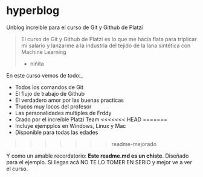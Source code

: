# hyperblog
Unblog increible para el curso de Git y Github de Platzi
> El curso de Git y Github de Platzi es lo que me hacía flata para triplicar mi salario y lanzarme a la industria del tejido de la lana sintética con Machine Learning
> - niñita

En este curso vemos de todo:_
*  Todos los comandos de Git
*  El flujo de trabajo de Github
* El verdadero amor por las buenas practicas
* Trucos muy locos del profesor
* Las personalidades multiples de Frddy
* Crado por el increíble Platzi Team
<<<<<<< HEAD
=======
* Incluye ejempplos en Windows, Linux y Mac
* Disponible para todas las edades 
>>>>>>> readme-mejorado

Y como un amable recordatorio: **Este readme.md es un chiste**. Diseñado para el ejemplo. Si llegas acá NO TE LO TOMER EN SERIO y  mejor ve a ver el curso.